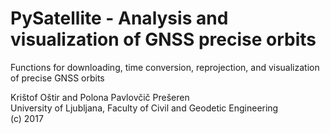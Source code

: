# PySatellite - Analysis and visualization of GNSS precise orbits

Functions for downloading, time conversion, reprojection, and visualization of precise GNSS orbits

Krištof Oštir and Polona Pavlovčič Prešeren  
University of Ljubljana, Faculty of Civil and Geodetic Engineering  
(c) 2017  
